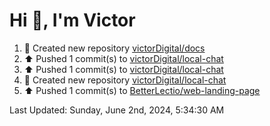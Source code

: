 <h1>Hi 👋, I'm Victor </h1>

<!--RECENT_ACTIVITY:start-->
1. 📔 Created new repository [victorDigital/docs](https://github.com/victorDigital/docs)<br>
2. ⬆️ Pushed 1 commit(s) to [victorDigital/local-chat](https://github.com/victorDigital/local-chat)<br>
3. ⬆️ Pushed 1 commit(s) to [victorDigital/local-chat](https://github.com/victorDigital/local-chat)<br>
4. 📔 Created new repository [victorDigital/local-chat](https://github.com/victorDigital/local-chat)<br>
5. ⬆️ Pushed 1 commit(s) to [BetterLectio/web-landing-page](https://github.com/BetterLectio/web-landing-page)<br>
<!--RECENT_ACTIVITY:end-->

<!--RECENT_ACTIVITY:last_update-->
Last Updated: Sunday, June 2nd, 2024, 5:34:30 AM
<!--RECENT_ACTIVITY:last_update_end-->

